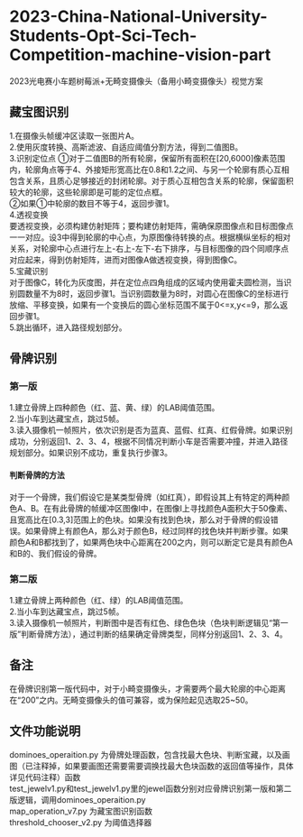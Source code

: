 # 2023-China-National-University-Students-Opt-Sci-Tech-Competition-machine-vision-part
2023光电赛小车题树莓派+无畸变摄像头（备用小畸变摄像头）视觉方案

## 藏宝图识别
1.在摄像头帧缓冲区读取一张图片A。  
2.使用灰度转换、高斯滤波、自适应阈值分割方法，得到二值图B。  
3.识别定位点
①对于二值图B的所有轮廓，保留所有面积在[20,6000]像素范围内，轮廓角点等于4、外接矩形宽高比在0.8和1.2之间、与另一个轮廓有质心互相包含关系，且质心足够接近的封闭轮廓。对于质心互相包含关系的轮廓，保留面积较大的轮廓，这些轮廓即是可能的定位点框。  
②如果①中轮廓的数目不等于4，返回步骤1。  
4.透视变换  
要透视变换，必须构建仿射矩阵；要构建仿射矩阵，需确保原图像点和目标图像点一一对应。设3中得到轮廓的中心点，为原图像待转换的点。根据横纵坐标的相对关系，对轮廓中心点进行左上-右上-左下-右下排序，与目标图像的四个同顺序点对应起来，得到仿射矩阵，进而对图像A做透视变换，得到图像C。  
5.宝藏识别  
对于图像C，转化为灰度图，并在定位点四角组成的区域内使用霍夫圆检测，当识别圆数量不为8时，返回步骤1。当识别圆数量为8时，对圆心在图像C的坐标进行放缩、平移变换，如果有一个变换后的圆心坐标范围不属于0<=x,y<=9，那么返回步骤1。  
5.跳出循环，进入路径规划部分。  

## 骨牌识别
### 第一版
1.建立骨牌上四种颜色（红、蓝、黄、绿）的LAB阈值范围。  
2.当小车到达藏宝点，跳过5帧。  
3.读入摄像机一帧照片，依次识别是否为蓝真、蓝假、红真、红假骨牌。如果识别成功，分别返回1、2、3、4，根据不同情况判断小车是否需要冲撞，并进入路径规划部分。如果识别不成功，重复执行步骤3。  
#### 判断骨牌的方法
对于一个骨牌，我们假设它是某类型骨牌（如红真），即假设其上有特定的两种颜色A、B。在有此骨牌的帧缓冲区图像I中，在图像I上寻找颜色A面积大于50像素、且宽高比在[0.3,3]范围上的色块。如果没有找到色块，那么对于骨牌的假设错误。如果骨牌上有颜色A，那么对于颜色B，经过同样的找色块并判断步骤。如果颜色A和B都找到了，如果两色块中心距离在200之内，则可以断定它是具有颜色A和B的、我们假设的骨牌。  

### 第二版
1.建立骨牌上两种颜色（红、绿）的LAB阈值范围。  
2.当小车到达藏宝点，跳过5帧。  
3.读入摄像机一帧照片，判断图中是否有红色、绿色色块（色块判断逻辑见“第一版”判断骨牌方法），通过判断的结果确定骨牌类型，同样分别返回1、2、3、4。 

## 备注
在骨牌识别第一版代码中，对于小畸变摄像头，才需要两个最大轮廓的中心距离在“200”之内。无畸变摄像头的值可兼容，或为保险起见选取25~50。  

## 文件功能说明
dominoes_operaition.py 为骨牌处理函数，包含找最大色块、判断宝藏，以及画图（已注释掉，如果要画图还需要需要调换找最大色块函数的返回值等操作，具体详见代码注释）函数  
test_jewelv1.py和test_jewelv1.py里的jewel函数分别对应骨牌识别第一版和第二版逻辑，调用dominoes_operaition.py  
map_operation_v7.py 为藏宝图识别函数  
threshold_chooser_v2.py 为阈值选择器
